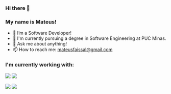 ### Hi there 👋

### My name is Mateus!

- 🌱 I’m a Software Developer!
- 🔭 I'm currently pursuing a degree in Software Engineering at PUC Minas.
- 💬 Ask me about anything!
- 📫 How to reach me: mateusfaissal@gmail.com

### I'm currently working with:
  <img src="https://img.shields.io/badge/JavaScript-323330?style=for-the-badge&logo=javascript&logoColor=F7DF1E">  <img src="https://img.shields.io/badge/React-20232A?style=for-the-badge&logo=react&logoColor=61DAFB">
  
  
  <img src="https://img.shields.io/badge/Node%20js-339933?style=for-the-badge&logo=nodedotjs&logoColor=white"> <img src="https://img.shields.io/badge/Express%20js-000000?style=for-the-badge&logo=express&logoColor=white">



